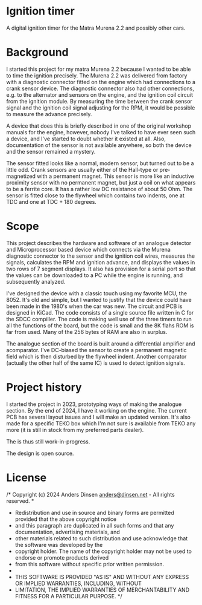 # Ignition timer

A digital ignition timer for the Matra Murena 2.2 and possibly other cars.

# Background

I started this project for my matra Murena 2.2 because I wanted to be able to time the ignition precisely. The Murena 2.2 was delivered from factory with a diagnostic connector fitted on the engine which had connections to a crank sensor device. The diagnostic connector also had other connections, e.g. to the alternator and sensors on the engine, and the ignition coil circuit from the ignition module. By measuring the time between the crank sensor signal and the ignition coil signal adjusting for the RPM, it would be possible to measure the advance precisely. 

A device that does this is briefly described in one of the original workshop manuals for the engine, however, nobody I've talked to have ever seen such a device, and I've started to doubt whether it existed at all. Also, documentation of the sensor is not available anywhere, so both the device and the sensor remained a mystery.

The sensor fitted looks like a normal, modern sensor, but turned out to be a little odd. Crank sensors are usually either of the Hall-type or pre-magnetized with a permanent magnet. This sensor is more like an inductive proximity sensor with no permanent magnet, but just a coil on what appears to be a ferrite core. It has a rather low DC resistance of about 50 Ohm. The sensor is fitted close to the flywheel which contains two indents, one at TDC and one at TDC + 180 degrees.

# Scope

This project describes the hardware and software of an analogue detector and Microprocessor based device which connects via the Murena diagnostic connector to the sensor and the ignition coil wires,  measures the signals, calculates the RPM and ignition advance, and displays the values in two rows of 7 segment displays. It also has provision for a serial port so that the values can be downloaded to a PC while the engine is running, and subsequently analyzed.

I've designed the device with a classic touch using my favorite MCU, the 8052. It's old and simple, but I wanted to justify that the device could have been made in the 1980's when the car was new. The circuit and PCB is designed in KiCad. The code consists of a single source file written in C for the SDCC compiller. The code is making well use of the three timers to run all the functions of the board, but the code is small and the 8K flahs ROM is far from used. Many of the 256 bytes of RAM are also in surplus.

The analogue section of the board is built around a differential amplifier and acomparator. I've DC-biased the sensor to create a permanent magnetic field which is then disturbed by the flywheel indent. Another comparator (actually the other half of the same IC) is used to detect ignition signals.

# Project history

I started the project in 2023, prototyping ways of making the analogue section. By the end of 2024, I have it working on the engine. The current PCB has several layout issues and I will make an updated version. It's also made for a specific TEKO box which I'm not sure is available from TEKO any more (it is still in stock from my preferred parts dealer).

The is thus still work-in-progress. 

The design is open source. 

# License

/* Copyright (c) 2024 Anders Dinsen anders@dinsen.net - All rights reserved.
 *
 * Redistribution and use in source and binary forms are permitted provided that the above copyright notice
 * and this paragraph are duplicated in all such forms and that any documentation, advertising materials, and 
 * other materials related to such distribution and use acknowledge that the software was developed by the 
 * copyright holder. The name of the copyright holder may not be used to endorse or promote products derived 
 * from this software without specific prior written permission.
 *
 * THIS SOFTWARE IS PROVIDED "AS IS" AND WITHOUT ANY EXPRESS OR IMPLIED WARRANTIES, INCLUDING, WITHOUT 
 * LIMITATION, THE IMPLIED WARRANTIES OF MERCHANTABILITY AND FITNESS FOR A PARTICULAR PURPOSE.
 */
